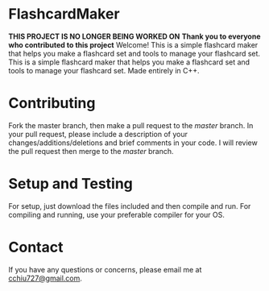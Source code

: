# FlashcardMaker 
**THIS PROJECT IS NO LONGER BEING WORKED ON**
**Thank you to everyone who contributed to this project**
Welcome! This is a simple flashcard maker that helps you make a flashcard set and tools to manage your flashcard set.
This is a simple flashcard maker that helps you make a flashcard set and tools to manage your flashcard set. Made entirely in C++.
# Contributing
Fork the master branch, then make a pull request to the *master* branch. In your pull request, please include a description of your changes/additions/deletions and brief comments in your code. I will review the pull request then merge to the *master* branch.
# Setup and Testing
For setup, just download the files included and then compile and run. For compiling and running, use your preferable compiler for your OS.
# Contact
If you have any questions or concerns, please email me at cchiu727@gmail.com.
